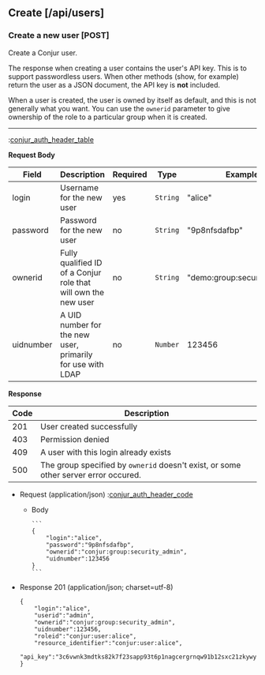 ## Create [/api/users]

### Create a new user [POST]

Create a Conjur user.

The response when creating a user contains the user's API key.
This is to support passwordless users.
When other methods (show, for example) return the user as a JSON document,
the API key is **not** included.

When a user is created, the user is owned by itself as default,
and this is not generally what you want.
You can use the `ownerid` parameter to give ownership of the role
to a particular group when it is created.

---

:[conjur_auth_header_table](partials/conjur_auth_header_table.md)

**Request Body**

|Field|Description|Required|Type|Example|
|-----|-----------|----|--------|-------|
|login|Username for the new user|yes|`String`|"alice"|
|password|Password for the new user|no|`String`|"9p8nfsdafbp"|
|ownerid|Fully qualified ID of a Conjur role that will own the new user|no|`String`|"demo:group:security_admin"|
|uidnumber|A UID number for the new user, primarily for use with LDAP |no|`Number`|123456|

**Response**

|Code|Description|
|----|-----------|
|201|User created successfully|
|403|Permission denied|
|409|A user with this login already exists|
|500|The group specified by `ownerid` doesn't exist, or some other server error occured.|

+ Request (application/json)
    :[conjur_auth_header_code](partials/conjur_auth_header_code.md)
    
    + Body

          ```
          {
              "login":"alice",
              "password":"9p8nfsdafbp",
              "ownerid":"conjur:group:security_admin",
              "uidnumber":123456
          }
          ```

+ Response 201 (application/json; charset=utf-8)
    ```
    {
        "login":"alice",
        "userid":"admin",
        "ownerid":"conjur:group:security_admin",
        "uidnumber":123456,
        "roleid":"conjur:user:alice",
        "resource_identifier":"conjur:user:alice",
        "api_key":"3c6vwnk3mdtks82k7f23sapp93t6p1nagcergrnqw91b12sxc21zkywy"
    }
    ```